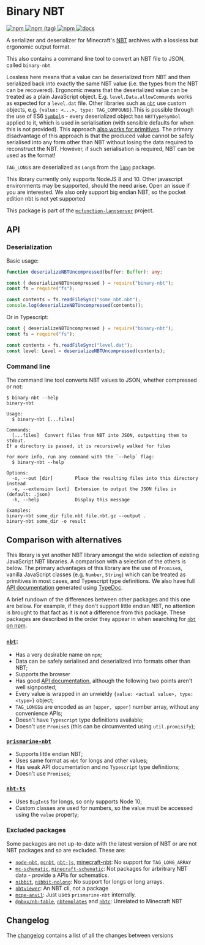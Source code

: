 # Binary NBT

[ ![npm](https://img.shields.io/npm/v/binary-nbt.svg?style=flat-square) ![npm (tag)](https://img.shields.io/npm/v/binary-nbt/next.svg?style=flat-square) ![npm](https://img.shields.io/npm/dt/binary-nbt.svg?style=flat-square) ](http://npm.im/binary-nbt)
[![docs](https://img.shields.io/badge/docs-TypeDoc-blueviolet.svg?style=flat-square)](https://levertion.github.io/mcfunction/binary-nbt)

<!-- Force update -->

A serializer and deserializer for Minecraft's [NBT](https://wiki.vg/NBT)
archives with a lossless but ergonomic output format.

This also contains a command line tool to convert an NBT file to JSON, called
`binary-nbt`

Lossless here means that a value can be deserialized from NBT and then
serialized back into exactly the same NBT value (i.e. the types from the NBT can
be recovered). Ergonomic means that the deserialized value can be treated as a
plain JavaScript object. E.g. `level.Data.allowCommands` works as expected for a
`level.dat` file. Other libraries such as
[`nbt`](https://www.npmjs.com/package/nbt) use custom objects, e.g.
`{value: <...>, type: TAG_COMPOUND}`.This is possible through the use of ES6
[`Symbol`](https://developer.mozilla.org/en-US/docs/Web/JavaScript/Reference/Global_Objects/Symbol)s -
every deserialized object has `NBTTypeSymbol` applied to it, which is used in
serialisation (with sensible defaults for when this is not provided). This
approach
[also works for primitives](https://stackoverflow.com/questions/42560540/what-happens-when-i-object-assign-to-a-primitive-type-in-javascript).
The primary disadvantage of this approach is that the produced value cannot be
safely serialised into any form other than NBT without losing the data required
to reconstruct the NBT. However, if such serialisation is required, NBT can be
used as the format!

`TAG_LONG`s are deserialized as `Long`s from the
[`long`](https://www.npmjs.com/package/long) package.

This library currently only supports NodeJS 8 and 10. Other javascript
environments may be supported, should the need arise. Open an issue if you are
interested. We also only support big endian NBT, so the pocket edition nbt is
not yet supported

This package is part of the
[`mcfunction-langserver`](https://github.com/Levertion/mcfunction) project.

## API

### Deserialization

Basic usage:

```ts
function deserializeNBTUncompressed(buffer: Buffer): any;
```

```js
const { deserializeNBTUncompressed } = require("binary-nbt");
const fs = require("fs");

const contents = fs.readFileSync("some_nbt.nbt");
console.log(deserializeNBTUncompressed(contents));
```

Or in Typescript:

```ts
const { deserializeNBTUncompressed } = require("binary-nbt");
const fs = require("fs");

const contents = fs.readFileSync("level.dat");
const level: Level = deserializeNBTUncompressed(contents);
```

### Command line

The command line tool converts NBT values to JSON, whether compressed or not:

```
$ binary-nbt --help
binary-nbt

Usage:
  $ binary-nbt [...files]

Commands:
  [...files]  Convert files from NBT into JSON, outputting them to stdout.
If a directory is passed, it is recursively walked for files

For more info, run any command with the `--help` flag:
  $ binary-nbt --help

Options:
  -o, --out [dir]        Place the resulting files into this directory instead
  -e, --extension [ext]  Extension to output the JSON files in (default: .json)
  -h, --help             Display this message

Examples:
binary-nbt some_dir file.nbt file.nbt.gz --output .
binary-nbt some_dir -o result

```

## Comparison with alternatives

This library is yet another NBT library amongst the wide selection of existing
JavaScript NBT libraries. A comparison with a selection of the others is below.
The primary advantages of this library are the use of `Promise`s, vanilla
JavaScript classes (e.g. `Number`, `String`) which can be treated as primitives
in most cases, and Typescript type definitions. We also have full
[API documentation](https://levertion.github.io/mcfunction/binary-nbt) generated
using [TypeDoc](https://typedoc.org/).

A brief rundown of the differences between other packages and this one are
below. For example, if they don't support little endian NBT, no attention is
brought to that fact as it is not a difference from this package. These packages
are described in the order they appear in when searching for
[`nbt` on npm](https://www.npmjs.com/search?q=nbt).

### [`nbt`](https://www.npmjs.com/package/nbt):

-   Has a very desirable name on `npm`;
-   Data can be safely serialised and deserialized into formats other than NBT;
-   Supports the browser
-   Has good [API documentation](http://sjmulder.github.io/nbt-js/), although
    the following two points aren't well signposted;
-   Every value is wrapped in an unwieldy
    `{value: <actual value>, type: <type>}` object;
-   `TAG_LONGS`s are encoded as an `[upper, upper]` number array, without any
    convenience APIs;
-   Doesn't have `Typescript` type definitions available;
-   Doesn't use `Promise`s (this can be circumvented using `util.promisify`);

### [`prismarine-nbt`](https://www.npmjs.com/package/prismarine-nbt)

-   Supports little endian NBT;
-   Uses same format as `nbt` for longs and other values;
-   Has weak API documentation and no `Typescript` type definitions;
-   Doesn't use `Promise`s;

### [`nbt-ts`](https://www.npmjs.com/package/nbt-ts)

-   Uses `BigInt`s for longs, so only supports Node 10;
-   Custom classes are used for numbers, so the value must be accessed using the
    `value` property;

### Excluded packages

Some packages are not up-to-date with the latest version of NBT or are not NBT
packages and so are excluded. These are:

-   [`node-nbt`](https://www.npmjs.com/package/node-nbt),
    [`mcnbt`](https://www.npmjs.com/package/mcnbt),
    [`nbt-js`](https://www.npmjs.com/package/nbt-js),
    [minecraft-nbt](https://www.npmjs.com/package/minecraft-nbt): No support for
    `TAG_LONG_ARRAY`
-   [`mc-schematic`](https://www.npmjs.com/package/mc-schematic),
    [`minecraft-schematic`](https://www.npmjs.com/package/minecraft-schematic):
    Not packages for arbritrary NBT data - provide a APIs for schematics.
-   [`nibbit`](https://www.npmjs.com/package/nibbit),
    [`nibbit-nolong`](https://www.npmjs.com/package/nibbit-nolong): No support
    for longs or long arrays.
-   [`nbtviewer`](https://www.npmjs.com/package/nbtviewer): An NBT cli, not a
    package
-   [`mcpe-anvil`](https://www.npmjs.com/package/mcpe-anvil): Just uses
    `prismarine-nbt` internally.
-   [`@nbxx/nb-table`](https://www.npmjs.com/package/@nbxx/nb-table),
    [`nbtemplates`](https://www.npmjs.com/package/nbtemplates) and
    [`nbtc`](https://www.npmjs.com/package/nbtc): Unrelated to Minecraft NBT

## Changelog

The
[changelog](https://github.com/Levertion/mcfunction/blob/master/binary-nbt/CHANGELOG.md)
contains a list of all the changes between versions
